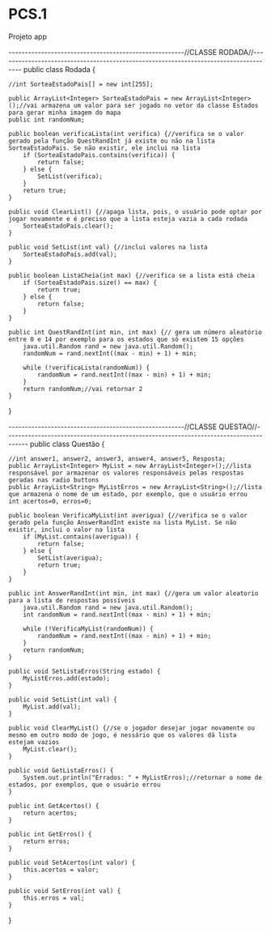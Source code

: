 # PCS.1
Projeto app

------------------------------------------------------//CLASSE RODADA//-------------------------------------------------------------------------------------
public class Rodada {

    //int SorteaEstadoPais[] = new int[255];

    public ArrayList<Integer> SorteaEstadoPais = new ArrayList<Integer>();//vai armazena um valor para ser jogado no vetor da classe Estados para gerar minha imagem do mapa
    public int randomNum;

    public boolean verificaLista(int verifica) {//verifica se o valor gerado pela função QuestRandInt já existe ou não na lista SorteaEstadoPais. Se não existir, ele inclui na lista
        if (SorteaEstadoPais.contains(verifica)) {
            return false;
        } else {
            SetList(verifica);
        }
        return true;
    }

    public void ClearList() {//apaga lista, pois, o usuário pode optar por jogar novamente e é preciso que a lista esteja vazia a cada rodada
        SorteaEstadoPais.clear();
    }

    public void SetList(int val) {//inclui valores na lista
        SorteaEstadoPais.add(val);
    }

    public boolean ListaCheia(int max) {//verifica se a lista está cheia
        if (SorteaEstadoPais.size() == max) {
            return true;
        } else {
            return false;
        }
    }

    public int QuestRandInt(int min, int max) {// gera um número aleatório entre 0 e 14 por exemplo para os estados que só existem 15 opções
        java.util.Random rand = new java.util.Random();
        randomNum = rand.nextInt((max - min) + 1) + min;

        while (!verificaLista(randomNum)) {
            randomNum = rand.nextInt((max - min) + 1) + min;
        }
        return randomNum;//vai retornar 2
    }
}

------------------------------------------------------//CLASSE QUESTAO//-------------------------------------------------------------------------------------
public class Questão {

    //int answer1, answer2, answer3, answer4, answer5, Resposta;
    public ArrayList<Integer> MyList = new ArrayList<Integer>();//lista responsável por armazenar os valores responsáveis pelas respostas geradas nas radio buttons
    public ArrayList<String> MyListErros = new ArrayList<String>();//lista que armazena o nome de um estado, por exemplo, que o usuário errou
    int acertos=0, erros=0;
    
    public boolean VerificaMyList(int averigua) {//verifica se o valor gerado pela função AnswerRandInt existe na lista MyList. Se não existir, inclui o valor na lista
        if (MyList.contains(averigua)) {
            return false;
        } else {
            SetList(averigua);
            return true;
        }
    }

    public int AnswerRandInt(int min, int max) {//gera um valor aleatorio para a lista de respostas possíveis 
        java.util.Random rand = new java.util.Random();
        int randomNum = rand.nextInt((max - min) + 1) + min;

        while (!VerificaMyList(randomNum)) {
            randomNum = rand.nextInt((max - min) + 1) + min;
        }
        return randomNum;
    }

    public void SetListaErros(String estado) {
        MyListErros.add(estado);
    }
    
    public void SetList(int val) {
        MyList.add(val);
    }
    
    public void ClearMyList() {//se o jogador desejar jogar novamente ou mesmo em outro modo de jogo, é nessário que os valores dá lista estejam vazios
        MyList.clear();
    }

    public void GetListaErros() {
        System.out.println("Errados: " + MyListErros);//retornar o nome de estados, por exemplos, que o usuário errou
    }

    public int GetAcertos() {
        return acertos;
    }
    
    public int GetErros() {
        return erros;
    }

    public void SetAcertos(int valor) {
        this.acertos = valor;
    }

    public void SetErros(int val) {
        this.erros = val;
    }

}
